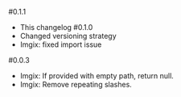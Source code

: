 #0.1.1
 - This changelog
#0.1.0
 - Changed versioning strategy
 - Imgix: fixed import issue

#0.0.3
 - Imgix: If provided with empty path, return null.
 - Imgix: Remove repeating slashes.
